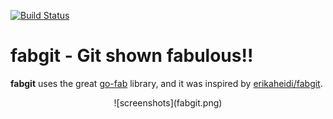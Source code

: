 [![Build Status](https://travis-ci.org/ympons/fabgit.png?branch=master)](https://travis-ci.org/ympons/fabgit)

fabgit - Git shown fabulous!!
=======================================

<strong>fabgit</strong> uses the great [go-fab](https://github.com/ympons/go-fab) library, and it was inspired by [erikaheidi/fabgit](https://github.com/erikaheidi/fabgit).

<center>
    ![screenshots](fabgit.png)
</center>
